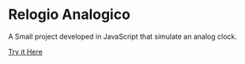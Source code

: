 # Relogio Analogico
A Small project developed in JavaScript that simulate an analog clock.

<a href="https://correaarams.github.io/Relogio-Analogico/">Try it Here</a>
